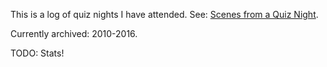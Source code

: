 This is a log of quiz nights I have attended. See: [Scenes from a Quiz Night](/2013/03/scenes-from-a-quiz-night/).

Currently archived: 2010-2016.

TODO: Stats!